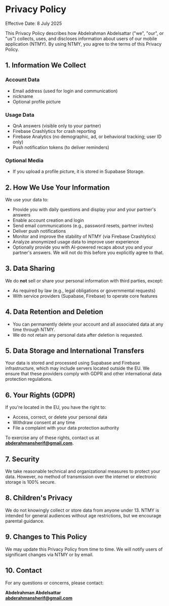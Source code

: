 # Privacy Policy

Effective Date: 8 July 2025

This Privacy Policy describes how Abdelrahman Abdelsattar ("we", "our", or "us") collects, uses, and discloses information about users of our mobile application (NTMY). By using NTMY, you agree to the terms of this Privacy Policy.

## 1. Information We Collect

### Account Data
- Email address (used for login and communication)
- nickname
- Optional profile picture

### Usage Data
- QnA answers (visible only to your partner)
- Firebase Crashlytics for crash reporting
- Firebase Analytics (no demographic, ad, or behavioral tracking; user ID only)
- Push notification tokens (to deliver reminders)

### Optional Media
- If you upload a profile picture, it is stored in Supabase Storage.

## 2. How We Use Your Information

We use your data to:
- Provide you with daily questions and display your and your partner's answers
- Enable account creation and login
- Send email communications (e.g., password resets, partner invites)
- Deliver push notifications
- Monitor and improve the stability of NTMY (via Firebase Crashlytics)
- Analyze anonymized usage data to improve user experience
- Optionally provide you with AI-powered recaps about you and your partner's answers. We will not do this before you explicitly agree to that.

## 3. Data Sharing

We do **not** sell or share your personal information with third parties, except:
- As required by law (e.g., legal obligations or governmental requests)
- With service providers (Supabase, Firebase) to operate core features

## 4. Data Retention and Deletion

- You can permanently delete your account and all associated data at any time through NTMY.
- We do not retain any personal data after deletion is requested.

## 5. Data Storage and International Transfers

Your data is stored and processed using Supabase and Firebase infrastructure, which may include servers located outside the EU. We ensure that these providers comply with GDPR and other international data protection regulations.

## 6. Your Rights (GDPR)

If you're located in the EU, you have the right to:
- Access, correct, or delete your personal data
- Withdraw consent at any time
- File a complaint with your data protection authority

To exercise any of these rights, contact us at **abderahmansherif@gmail.com**.

## 7. Security

We take reasonable technical and organizational measures to protect your data. However, no method of transmission over the internet or electronic storage is 100% secure.

## 8. Children's Privacy

We do not knowingly collect or store data from anyone under 13. NTMY is intended for general audiences without age restrictions, but we encourage parental guidance.

## 9. Changes to This Policy

We may update this Privacy Policy from time to time. We will notify users of significant changes via NTMY or by email.

## 10. Contact

For any questions or concerns, please contact:

**Abdelrahman Abdelsattar**  
**abderahmansherif@gmail.com**
